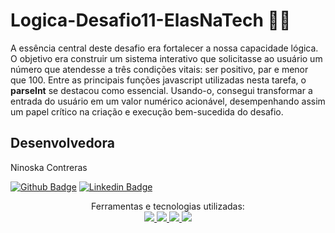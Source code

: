 # Logica-Desafio11-ElasNaTech 👩‍💻 

A essência central deste desafio era fortalecer a nossa capacidade lógica. O objetivo era construir um sistema interativo que solicitasse ao usuário um número que atendesse a três condições vitais: ser positivo, par e menor que 100. Entre as principais funções javascript utilizadas nesta tarefa, o **parseInt** se destacou como essencial. Usando-o, consegui transformar a entrada do usuário em um valor numérico acionável, desempenhando assim um papel crítico na criação e execução bem-sucedida do desafio.

 ## Desenvolvedora

Ninoska Contreras

[![Github Badge](https://img.shields.io/badge/-Github-000?style=flat-square&logo=Github&logoColor=white&link)](https://github.com/NiEl0503) [![Linkedin Badge](https://img.shields.io/badge/-LinkedIn-blue?style=flat-square&logo=Linkedin&logoColor=white&link)](https://www.linkedin.com/in/ninoska-contreras-86b075129)

<div align="center">
  Ferramentas e tecnologias utilizadas: <br>

  <a href="https://developer.mozilla.org/en-US/docs/Learn/Getting_started_with_the_web/HTML_basics">
  <img src="https://skillicons.dev/icons?i=html"/>
  <a href="https://developer.mozilla.org/en-US/docs/Web/CSS">
  <img src="https://skillicons.dev/icons?i=css"/>
   <a href="https://developer.mozilla.org/en-US/docs/Learn/JavaScript/First_steps/What_is_JavaScript">
  <img src="https://skillicons.dev/icons?i=js"/>
  <a href="https://git-scm.com/">
  <img src="https://skillicons.dev/icons?i=git"/>
  </div>
